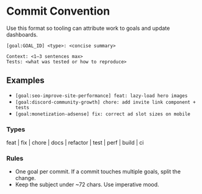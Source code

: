 # Commit Convention

Use this format so tooling can attribute work to goals and update dashboards.

```
[goal:GOAL_ID] <type>: <concise summary>

Context: <1–3 sentences max>
Tests: <what was tested or how to reproduce>
```

## Examples
- `[goal:seo-improve-site-performance] feat: lazy-load hero images`
- `[goal:discord-community-growth] chore: add invite link component + tests`
- `[goal:monetization-adsense] fix: correct ad slot sizes on mobile`

### Types
feat | fix | chore | docs | refactor | test | perf | build | ci

### Rules
- One goal per commit. If a commit touches multiple goals, split the change.
- Keep the subject under ~72 chars. Use imperative mood.
